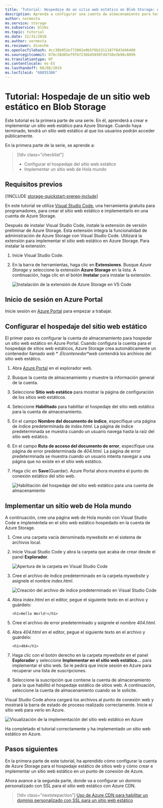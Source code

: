 ```yaml
---
title: 'Tutorial: Hospedaje de un sitio web estático en Blob Storage: Azure Storage'
description: Aprenda a configurar una cuenta de almacenamiento para hospedar sitios web estáticos e implementar un sitio web estático en Azure Storage.
author: normesta
ms.service: storage
ms.subservice: blobs
ms.topic: tutorial
ms.date: 12/31/2018
ms.author: normesta
ms.reviewer: dineshm
ms.openlocfilehash: 4cc38b952e773002e0b5f6b2311187f8d3d46400
ms.sourcegitcommit: 670c38d85ef97bf236b45850fd4750e3b98c8899
ms.translationtype: HT
ms.contentlocale: es-ES
ms.lasthandoff: 08/08/2019
ms.locfileid: "68855386"
---
```

<!---Customer intent: I want to host files for a static website in Blob storage and access the website from an Azure endpoint.--->

# <a name="tutorial-host-a-static-website-on-blob-storage"></a>Tutorial: Hospedaje de un sitio web estático en Blob Storage

Este tutorial es la primera parte de una serie. En él, aprenderá a crear e implementar un sitio web estático para Azure Storage. Cuando haya terminado, tendrá un sitio web estático al que los usuarios podrán acceder públicamente. 

En la primera parte de la serie, se aprende a:

> [!div class="checklist"]
> * Configurar el hospedaje del sitio web estático
> * Implementar un sitio web de Hola mundo

## <a name="prerequisites"></a>Requisitos previos

[!INCLUDE [storage-quickstart-prereq-include](../../../includes/storage-quickstart-prereq-include.md)]

En este tutorial se utiliza [Visual Studio Code](https://code.visualstudio.com/download), una herramienta gratuita para programadores, para crear el sitio web estático e implementarlo en una cuenta de Azure Storage.

Después de instalar Visual Studio Code, instale la extensión de versión preliminar de Azure Storage. Esta extensión integra la funcionalidad de administración de Azure Storage con Visual Studio Code. Utilizará la extensión para implementar el sitio web estático en Azure Storage. Para instalar la extensión:

1. Inicie Visual Studio Code.
2. En la barra de herramientas, haga clic en **Extensiones**. Busque *Azure Storage* y seleccione la extensión **Azure Storage** en la lista. A continuación, haga clic en el botón **Instalar** para instalar la extensión.

    ![Instalación de la extensión de Azure Storage en VS Code](media/storage-blob-static-website-host/install-extension-vs-code.png)

## <a name="sign-in-to-the-azure-portal"></a>Inicio de sesión en Azure Portal

Inicie sesión en [Azure Portal](https://portal.azure.com/) para empezar a trabajar.

## <a name="configure-static-website-hosting"></a>Configurar el hospedaje del sitio web estático

El primer paso es configurar la cuenta de almacenamiento para hospedar un sitio web estático en Azure Portal. Cuando configura la cuenta para el hospedaje de sitios web estáticos, Azure Storage crea automáticamente un contenedor llamado *$web*. El contenedor *$web* contendrá los archivos del sitio web estático. 

1. Abra [Azure Portal](https://portal.azure.com/) en el explorador web. 
1. Busque la cuenta de almacenamiento y muestre la información general de la cuenta.
1. Seleccione **Sitio web estático** para mostrar la página de configuración de los sitios web estáticos.
1. Seleccione **Habilitado** para habilitar el hospedaje del sitio web estático para la cuenta de almacenamiento.
1. En el campo **Nombre del documento de índice**, especifique una página de índice predeterminada de *index.html*. La página de índice predeterminada se muestra cuando un usuario navega hasta la raíz del sitio web estático.  
1. En el campo **Ruta de acceso del documento de error**, especifique una página de error predeterminada de *404.html*. La página de error predeterminada se muestra cuando un usuario intenta navegar a una página que no existe en el sitio web estático.
1. Haga clic en **Save**(Guardar). Azure Portal ahora muestra el punto de conexión estático del sitio web. 

    ![Habilitación del hospedaje del sitio web estático para una cuenta de almacenamiento](media/storage-blob-static-website-host/enable-static-website-hosting.png)

## <a name="deploy-a-hello-world-website"></a>Implementar un sitio web de Hola mundo

A continuación, cree una página web de Hola mundo con Visual Studio Code e impleméntela en el sitio web estático hospedado en la cuenta de Azure Storage.

1. Cree una carpeta vacía denominada *mywebsite* en el sistema de archivos local. 
1. Inicie Visual Studio Code y abra la carpeta que acaba de crear desde el panel **Explorador**.

    ![Apertura de la carpeta en Visual Studio Code](media/storage-blob-static-website-host/open-folder-vs-code.png)

1. Cree el archivo de índice predeterminado en la carpeta *mywebsite* y asígnele el nombre *index.html*.

    ![Creación del archivo de índice predeterminado en Visual Studio Code](media/storage-blob-static-website-host/create-index-file-vs-code.png)

1. Abra *index.html* en el editor, pegue el siguiente texto en el archivo y guárdelo:

    ```
    <h1>Hello World!</h1>
    ```

1. Cree el archivo de error predeterminado y asígnele el nombre *404.html*.
1. Abra *404.html* en el editor, pegue el siguiente texto en el archivo y guárdelo:

    ```
    <h1>404</h1>
    ```

1. Haga clic con el botón derecho en la carpeta *mywebsite* en el panel **Explorador** y seleccione **Implementar en el sitio web estático...**  para implementar el sitio web. Se le pedirá que inicie sesión en Azure para recuperar una lista de suscripciones.

1. Seleccione la suscripción que contiene la cuenta de almacenamiento para la que habilitó el hospedaje estático de sitios web. A continuación, seleccione la cuenta de almacenamiento cuando se le solicite.

Visual Studio Code ahora cargará los archivos al punto de conexión web y mostrará la barra de estado de proceso realizado correctamente. Inicie el sitio web para verlo en Azure.

![Visualización de la implementación del sitio web estático en Azure](media/storage-blob-static-website-host/view-static-website-endpoint.png)

Ha completado el tutorial correctamente y ha implementado un sitio web estático en Azure.

## <a name="next-steps"></a>Pasos siguientes

En la primera parte de este tutorial, ha aprendido cómo configurar la cuenta de Azure Storage para el hospedaje estático de sitios web y cómo crear e implementar un sitio web estático en un punto de conexión de Azure.

Ahora avance a la segunda parte, donde va a configurar un dominio personalizado con SSL para el sitio web estático con Azure CDN.

> [!div class="nextstepaction"]
> [Uso de Azure CDN para habilitar un dominio personalizado con SSL para un sitio web estático](storage-blob-static-website-custom-domain.md)
